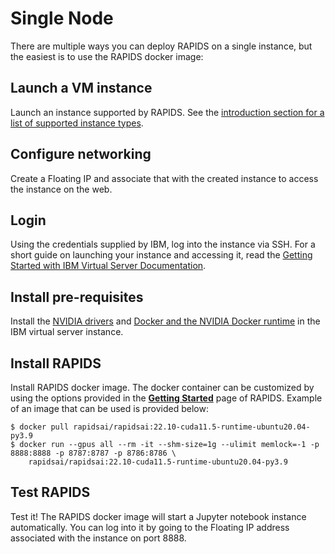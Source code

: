 # Single Node

There are multiple ways you can deploy RAPIDS on a single instance, but the easiest is to use the RAPIDS docker image:

## Launch a VM instance

Launch an instance supported by RAPIDS. See the [introduction
section for a list of supported instance types](index).

## Configure networking

Create a Floating IP and associate that with the created instance to access the instance on the web.

## Login

Using the credentials supplied by IBM, log into the instance
via SSH. For a short guide on launching your instance and accessing it, read the
[Getting Started with IBM Virtual Server Documentation](https://cloud.ibm.com/docs/virtual-servers?topic=virtual-servers-getting-started-tutorial).

## Install pre-requisites

Install the [NVIDIA drivers](https://docs.nvidia.com/datacenter/cloud-native/container-toolkit/install-guide.html#nvidia-drivers) and [Docker and the NVIDIA Docker
runtime](https://docs.nvidia.com/datacenter/cloud-native/container-toolkit/install-guide.html)
in the IBM virtual server instance.

## Install RAPIDS

Install RAPIDS docker image. The docker container can be
customized by using the options provided in the **[Getting
Started](https://rapids.ai/start.html)** page of RAPIDS. Example of an image
that can be used is provided below:

```shell
$ docker pull rapidsai/rapidsai:22.10-cuda11.5-runtime-ubuntu20.04-py3.9
$ docker run --gpus all --rm -it --shm-size=1g --ulimit memlock=-1 -p 8888:8888 -p 8787:8787 -p 8786:8786 \
    rapidsai/rapidsai:22.10-cuda11.5-runtime-ubuntu20.04-py3.9
```

## Test RAPIDS

Test it! The RAPIDS docker image will start a Jupyter
notebook instance automatically. You can log into it by going to the Floating IP address
associated with the instance on port 8888.
